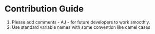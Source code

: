 # Contribution Guide
1. Please add comments - AJ - for future developers to work smoothly.
2. Use standard variable names with some convention like camel cases
